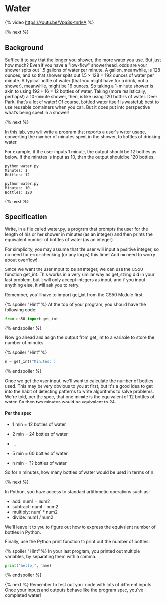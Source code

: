 # Water

{% video https://youtu.be/Vpa3s-tnrMA %}

{% next %}

## Background

Suffice it to say that the longer you shower, the more water you use. But just how much? Even if you have a "low-flow" showerhead, odds are your shower spits out 1.5 gallons of water per minute. A gallon, meanwhile, is 128 ounces, and so that shower spits out 1.5 × 128 = 192 ounces of water per minute. A typical bottle of water (that you might have for a drink, not a shower), meanwhile, might be 16 ounces. So taking a 1-minute shower is akin to using 192 ÷ 16 = 12 bottles of water. Taking (more realistically, perhaps!) a 10-minute shower, then, is like using 120 bottles of water. Deer Park, that’s a lot of water! Of course, bottled water itself is wasteful; best to use reusable containers when you can. But it does put into perspective what’s being spent in a shower!

{% next %}

In this lab, you will write a program that reports a user's water usage, converting the number of minutes spent in the shower, to bottles of drinking water.

For example, if the user inputs 1 minute, the output should be 12 bottles as below. If the minutes is input as 10, then the output should be 120 bottles.

```
python water.py
Minutes: 1
Bottles: 12

python water.py
Minutes: 10
Bottles: 120

```

{% next %}

## Specification

Write, in a file called water.py, a program that prompts the user for the length of his or her shower in minutes (as an integer) and then prints the equivalent number of bottles of water (as an integer)

For simplicity, you may assume that the user will input a positive integer, so no need for error-checking (or any loops) this time! And no need to worry about overflow!

Since we want the user input to be an integer, we can use the CS50 function get_int. This works in a very similar way as get_string did in your last problem, but it will only accept integers as input, and if you input anything else, it will ask you to retry.

Remember, you'll have to import get_int from the CS50 Module first.

{% spoiler "Hint" %}
At the top of your program, you should have the following code:

```python
from cs50 import get_int
```
{% endspoiler %}

Now go ahead and asign the output from get_int to a variable to store the number of minutes.

{% spoiler "Hint" %}
```python
n = get_int("Minutes: )
```
{% endspoiler %}

Once we get the user input, we'll want to calculate the number of bottles used. This may be very obvious to you at first, but it's a good idea to get into the habit of detecting patterns to write algorithms to solve problems. We're told, per the spec, that one minute is the equivalent of 12 bottles of water. So then two minutes would be equivalent to 24.

#### Per the spec
* 1 min = 12 bottles of water
* 2 min = 24 bottles of water
* ...
* 5 min = 60 bottles of water

* n min = ?? bottles of water

So for n minutes, how many bottles of water would be used in terms of n.

{% next %}

In Python, you have access to standard artithmetic operations such as:
* add:      num1 + num2
* subtract: num1 - num2
* multiply: num1 * num2
* divide:   num1 / num2

We'll leave it to you to figure out how to express the equivalent number of bottles in Python.

Finally, use the Python print function to print out the number of bottles.

{% spoiler "Hint" %}
In your last program, you printed out multiple variables, by separating them with a comma.

```python
print("hello,", name)
```
{% endspoiler %}

{% next %}
Remember to test out your code with lots of different inputs. Once your inputs and outputs behave like the program spec, you've completed water!

